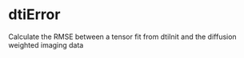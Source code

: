 # dtiError
Calculate the RMSE between a tensor fit from dtiInit and the diffusion weighted imaging data

